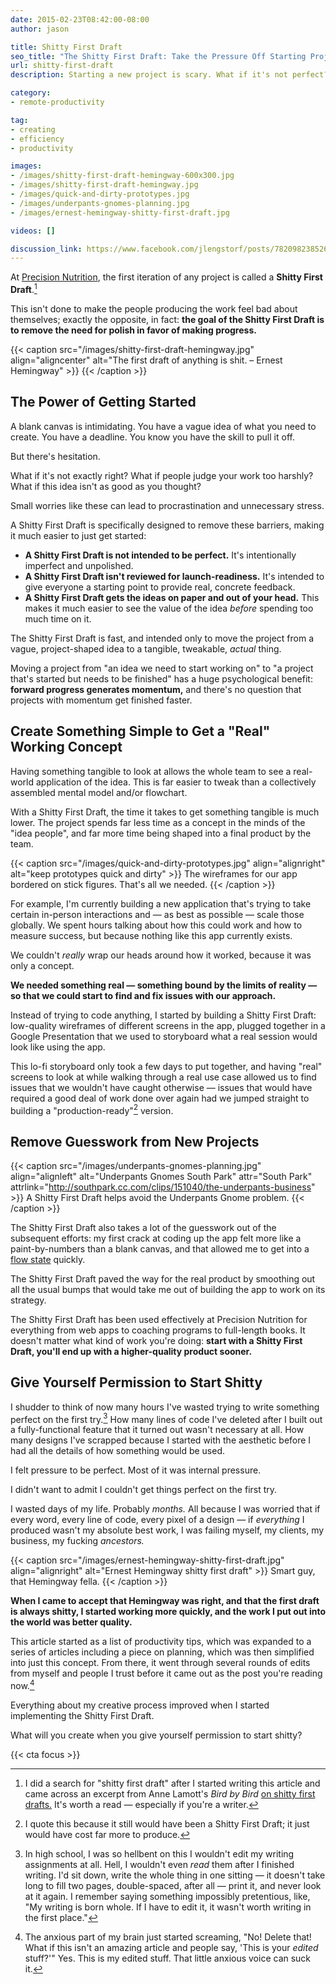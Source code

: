 ```yaml
---
date: 2015-02-23T08:42:00-08:00
author: jason

title: Shitty First Draft
seo_title: "The Shitty First Draft: Take the Pressure Off Starting Projects"
url: shitty-first-draft
description: Starting a new project is scary. What if it's not perfect? What if people judge you? Here's how to jumpstart your productivity with a Shitty First Draft.

category:
- remote-productivity

tag:
- creating
- efficiency
- productivity

images:
- /images/shitty-first-draft-hemingway-600x300.jpg
- /images/shitty-first-draft-hemingway.jpg
- /images/quick-and-dirty-prototypes.jpg
- /images/underpants-gnomes-planning.jpg
- /images/ernest-hemingway-shitty-first-draft.jpg

videos: []

discussion_link: https://www.facebook.com/jlengstorf/posts/782098238526746
---
```

At [Precision Nutrition][1], the first iteration of any project is called a **Shitty First Draft**.[^lamott]

This isn't done to make the people producing the work feel bad about themselves; exactly the opposite, in fact: **the goal of the Shitty First Draft is to remove the need for polish in favor of making progress.**

{{< caption src="/images/shitty-first-draft-hemingway.jpg"
            align="aligncenter"
            alt="The first draft of anything is shit. – Ernest Hemingway" >}}
{{< /caption >}}

## The Power of Getting Started

A blank canvas is intimidating. You have a vague idea of what you need to create. You have a deadline. You know you have the skill to pull it off.

But there's hesitation.

What if it's not exactly right? What if people judge your work too harshly? What if this idea isn't as good as you thought?

Small worries like these can lead to procrastination and unnecessary stress.

A Shitty First Draft is specifically designed to remove these barriers, making it much easier to just get started:

*   **A Shitty First Draft is not intended to be perfect.** It's intentionally imperfect and unpolished.
*   **A Shitty First Draft isn't reviewed for launch-readiness.** It's intended to give everyone a starting point to provide real, concrete feedback.
*   **A Shitty First Draft gets the ideas on paper and out of your head.** This makes it much easier to see the value of the idea *before* spending too much time on it.

The Shitty First Draft is fast, and intended only to move the project from a vague, project-shaped idea to a tangible, tweakable, *actual* thing.

Moving a project from "an idea we need to start working on" to "a project that's started but needs to be finished" has a huge psychological benefit: **forward progress generates momentum,** and there's no question that projects with momentum get finished faster.

## Create Something Simple to Get a "Real" Working Concept

Having something tangible to look at allows the whole team to see a real-world application of the idea. This is far easier to tweak than a collectively assembled mental model and/or flowchart.

With a Shitty First Draft, the time it takes to get something tangible is much lower. The project spends far less time as a concept in the minds of the "idea people", and far more time being shaped into a final product by the team.

{{< caption src="/images/quick-and-dirty-prototypes.jpg"
            align="alignright"
            alt="keep prototypes quick and dirty" >}}
  The wireframes for our app bordered on stick figures. That's all we needed.
{{< /caption >}}

For example, I'm currently building a new application that's trying to take certain in-person interactions and — as best as possible — scale those globally. We spent hours talking about how this could work and how to measure success, but because nothing like this app currently exists.

We couldn't *really* wrap our heads around how it worked, because it was only a concept.

**We needed something real — something bound by the limits of reality — so that we could start to find and fix issues with our approach.**

Instead of trying to code anything, I started by building a Shitty First Draft: low-quality wireframes of different screens in the app, plugged together in a Google Presentation that we used to storyboard what a real session would look like using the app.

This lo-fi storyboard only took a few days to put together, and having "real" screens to look at while walking through a real use case allowed us to find issues that we wouldn't have caught otherwise — issues that would have required a good deal of work done over again had we jumped straight to building a "production-ready"[^productionready] version.

## Remove Guesswork from New Projects

{{< caption src="/images/underpants-gnomes-planning.jpg"
            align="alignleft"
            alt="Underpants Gnomes South Park"
            attr="South Park"
            attrlink="http://southpark.cc.com/clips/151040/the-underpants-business" >}}
  A Shitty First Draft helps avoid the Underpants Gnome problem.
{{< /caption >}}

The Shitty First Draft also takes a lot of the guesswork out of the subsequent efforts: my first crack at coding up the app felt more like a paint-by-numbers than a blank canvas, and that allowed me to get into a [flow state][2] quickly.

The Shitty First Draft paved the way for the real product by smoothing out all the usual bumps that would take me out of building the app to work on its strategy.

The Shitty First Draft has been used effectively at Precision Nutrition for everything from web apps to coaching programs to full-length books. It doesn't matter what kind of work you're doing: **start with a Shitty First Draft, you'll end up with a higher-quality product sooner.**

## Give Yourself Permission to Start Shitty

I shudder to think of now many hours I've wasted trying to write something perfect on the first try.[^highschool] How many lines of code I've deleted after I built out a fully-functional feature that it turned out wasn't necessary at all. How many designs I've scrapped because I started with the aesthetic before I had all the details of how something would be used.

I felt pressure to be perfect. Most of it was internal pressure.

I didn't want to admit I couldn't get things perfect on the first try.

I wasted days of my life. Probably *months.* All because I was worried that if every word, every line of code, every pixel of a design — if *everything* I produced wasn't my absolute best work, I was failing myself, my clients, my business, my fucking *ancestors.*

{{< caption src="/images/ernest-hemingway-shitty-first-draft.jpg"
            align="alignright"
            alt="Ernest Hemingway shitty first draft" >}}
  Smart guy, that Hemingway fella.
{{< /caption >}}

**When I came to accept that Hemingway was right, and that the first draft is always shitty, I started working more quickly, and the work I put out into the world was better quality.**

This article started as a list of productivity tips, which was expanded to a series of articles including a piece on planning, which was then simplified into just this concept. From there, it went through several rounds of edits from myself and people I trust before it came out as the post you're reading now.[^anxiety]

Everything about my creative process improved when I started implementing the Shitty First Draft.

What will you create when you give yourself permission to start shitty?

[^lamott]:
    I did a search for "shitty first draft" after I started writing this article and came across an excerpt from Anne Lamott's *Bird by Bird* [on shitty first drafts.][3] It's worth a read — especially if you're a writer.

[^productionready]:
    I quote this because it still would have been a Shitty First Draft; it just would have cost far more to produce.

[^highschool]:
    In high school, I was so hellbent on this I wouldn't edit my writing assignments at all. Hell, I wouldn't even *read* them after I finished writing. I'd sit down, write the whole thing in one sitting — it doesn't take long to fill two pages, double-spaced, after all — print it, and never look at it again. I remember saying something impossibly pretentious, like, "My writing is born whole. If I have to edit it, it wasn't worth writing in the first place."

[^anxiety]:
    The anxious part of my brain just started screaming, "No! Delete that! What if this isn't an amazing article and people say, 'This is your *edited* stuff?'" Yes. This is my edited stuff.[^validation] That little anxious voice can suck it.

[^validation]:
    Please validate me. My sense of self-worth is bound to [my Klout score][4].

{{< cta focus >}}

 [1]: http://precisionnutrition.com/
 [2]: http://goo.gl/EY6UKJ
 [3]: https://wrd.as.uky.edu/sites/default/files/1-Shitty%20First%20Drafts.pdf
 [4]: https://klout.com/jlengstorf
